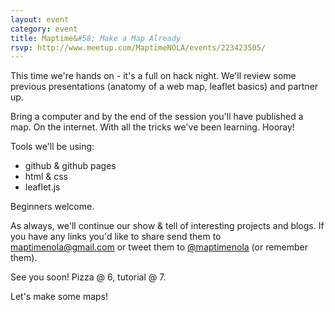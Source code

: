 ```yaml
---
layout: event
category: event
title: Maptime&#58; Make a Map Already
rsvp: http://www.meetup.com/MaptimeNOLA/events/223423505/
---
```


This time we're hands on - it's a full on hack night. We'll review some previous presentations (anatomy of a web map, leaflet basics) and partner up. 

Bring a computer and by the end of the session you'll have published a map. On the internet. With all the tricks we've been learning. Hooray!

Tools we'll be using:


+	github & github pages 
+	html & css 
+	leaflet.js 

Beginners welcome.  


As always, we'll continue our show & tell of interesting projects and blogs. If you have any links you'd like to share send them to maptimenola@gmail.com or tweet them to [@maptimenola](https://twitter.com/maptimenola) (or remember them). 

See you soon! Pizza @ 6, tutorial @ 7. 

Let's make some maps!

